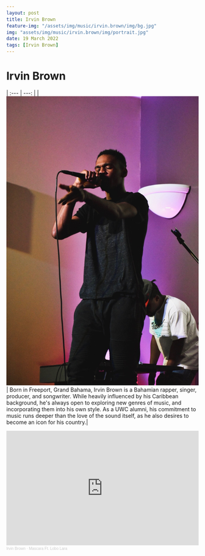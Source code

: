 ```yaml
---
layout: post
title: Irvin Brown
feature-img: "/assets/img/music/irvin.brown/img/bg.jpg"
img: "assets/img/music/irvin.brown/img/portrait.jpg"
date: 19 March 2022
tags: [Irvin Brown]
---
```


# Irvin Brown

| :--- | ---: |
| ![](/assets/img/music/irvin.brown/img/portrait.jpg) | Born in Freeport, Grand Bahama, Irvin Brown is a Bahamian rapper, singer, producer, and songwriter. While heavily influenced by his Caribbean background, he's always open to exploring new genres of music, and incorporating them into his own style. As a UWC alumni, his commitment to music runs deeper than the love of the sound itself, as he also desires to become an icon for his country.|

<iframe width="100%" height="300" scrolling="no" frameborder="no" allow="autoplay" src="https://w.soundcloud.com/player/?url=https%3A//api.soundcloud.com/tracks/955732621&color=%23213e12&auto_play=false&hide_related=false&show_comments=true&show_user=true&show_reposts=false&show_teaser=true&visual=true"></iframe><div style="font-size: 10px; color: #cccccc;line-break: anywhere;word-break: normal;overflow: hidden;white-space: nowrap;text-overflow: ellipsis; font-family: Interstate,Lucida Grande,Lucida Sans Unicode,Lucida Sans,Garuda,Verdana,Tahoma,sans-serif;font-weight: 100;"><a href="https://soundcloud.com/irvin-brown" title="Irvin Brown" target="_blank" style="color: #cccccc; text-decoration: none;">Irvin Brown</a> · <a href="https://soundcloud.com/irvin-brown/mascara-ft-lobo-lara" title="Mascara Ft. Lobo Lara" target="_blank" style="color: #cccccc; text-decoration: none;">Mascara Ft. Lobo Lara</a></div>
